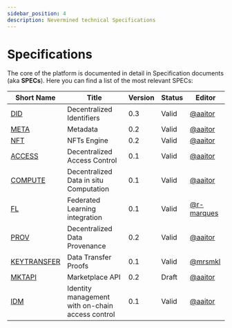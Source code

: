 ```yaml
---
sidebar_position: 4
description: Nevermined technical Specifications
---
```


# Specifications

The core of the platform is documented in detail in Specification documents (aka **SPECs**).
Here you can find a list of the most relevant SPECs:

Short Name              | Title                                             | Version      | Status     | Editor
------------------------|---------------------------------------------------|--------------|------------|-------
[DID](specs/Spec-DID.md)        | Decentralized Identifiers                         | 0.3          | Valid        | [@aaitor](https://github.com/aaitor)
[META](specs/Spec-METADATA.md)  | Metadata                                          | 0.2          | Valid        | [@aaitor](https://github.com/aaitor)
[NFT](specs/Spec-NFT.md)| NFTs Engine                     | 0.2          | Valid        | [@aaitor](https://github.com/aaitor)
[ACCESS](specs/Spec-ACCESS.md)  | Decentralized Access Control                      | 0.1          | Valid        | [@aaitor](https://github.com/aaitor)
[COMPUTE](specs/Spec-COMPUTE.md)| Decentralized Data in situ Computation                 | 0.1          | Valid        | [@aaitor](https://github.com/aaitor)
[FL](specs/Spec-FL.md)| Federated Learning integration                | 0.1          | Valid        | [@r-marques](https://github.com/r-marques)
[PROV](specs/Spec-PROVENANCE.md)| Decentralized Data Provenance                     | 0.2          | Valid        | [@aaitor](https://github.com/aaitor)
[KEYTRANSFER](specs/Spec-DTP.md)| Data Transfer Proofs | 0.1          | Valid        | [@mrsmkl](https://github.com/mrsmkl)
[MKTAPI](specs/Spec-MKT.md)| Marketplace API | 0.2          | Draft        | [@aaitor](https://github.com/aaitor)
[IDM](specs/Spec-IDM.md)| Identity management with on-chain access control                     | 0.1          | Valid        | [@aaitor](https://github.com/aaitor)


